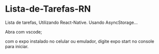 # Lista-de-Tarefas-RN
Lista de tarefas, Utilizando React-Native. Usando AsyncStorage...

Abra com vscode;

com o expo instalado no celular ou emulador, digite expo start no console para iniciar.
